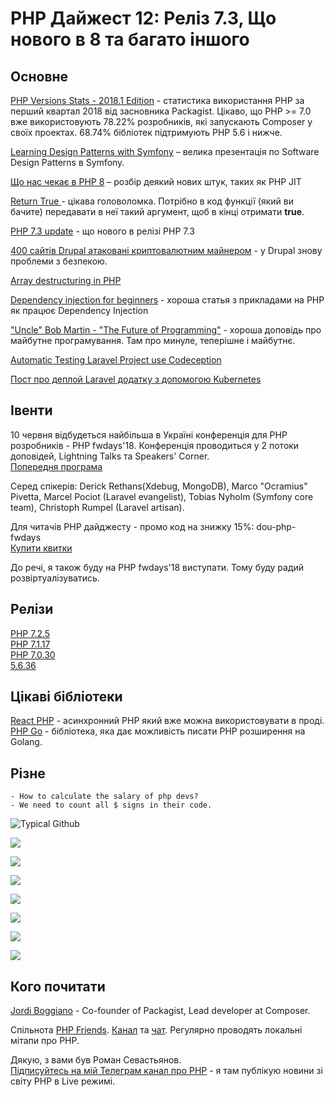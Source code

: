 # PHP Дайжест 12: Реліз 7.3, Що нового в 8 та багато іншого

## Основне
[PHP Versions Stats - 2018.1 Edition](https://seld.be/notes/php-versions-stats-2018-1-edition) - статистика використання PHP за перший квартал 2018 від засновника Packagist.
Цікаво, що PHP >= 7.0 вже використовують 78.22% розробників, які запускають Composer у своїх проектах.
68.74% бібліотек підтримують PHP 5.6  і нижче.

[Learning Design Patterns with Symfony](https://speakerdeck.com/hhamon/learning-design-patterns-with-symfony) – велика презентація по Software Design Patterns в Symfony.

[Що нас чекає в PHP 8](http://bolknote.ru/all/about-php8/) – розбір деякий нових штук, таких як PHP JIT

[Return True ](https://returntrue.win/) - цікава головоломка. Потрібно в код функції (який ви бачите) передавати в неї такий аргумент, щоб в кінці отримати **true**.

[PHP 7.3 update](https://ayesh.me/Upgrade-PHP-7.3) - що нового в релізі PHP 7.3

[400 сайтів Drupal атаковані криптовалютним майнером](https://drupal.sh/drupal-vulnerability-cryptocurrency-infection) - у Drupal знову проблеми з безпекою. 

[Array destructuring in PHP](https://blog.frankdejonge.nl/array-destructuring-in-php/)

[Dependency injection for beginners](https://www.stitcher.io/blog/dependency-injection-for-beginners) - хороша статья з прикладами на PHP як працює Dependency Injection

["Uncle" Bob Martin - "The Future of Programming"](https://www.youtube.com/watch?v=ecIWPzGEbFc) - хороша доповідь про майбутне програмування. Там про минуле, теперішне і майбутнє.

[Automatic Testing Laravel Project use Codeception](https://medium.com/dot-lab/automatic-testing-laravel-project-use-codeception-f79fb19b9626)

[Пост про деплой Laravel додатку з допомогою Kubernetes](https://learnk8s.io/blog/deploying-laravel-to-kubernetes)

## Івенти
10 червня відбудеться найбільша в Україні конференція для PHP розробників - PHP fwdays'18. Конференція проводиться у 2 потоки доповідей, Lightning Talks та Speakers' Corner.\
[Попередня програма](https://fwdays.com/en/event/php-fwdays-2018/page/program)

Серед спікерів: Derick Rethans(Xdebug, MongoDB), Marco "Ocramius" Pivetta, Marcel Pociot (Laravel evangelist), Tobias Nyholm (Symfony core team), Christoph Rumpel (Laravel artisan). 

Для читачів PHP дайджесту - промо код на знижку 15%: dou-php-fwdays\
[Купити квитки](https://fwdays.com/en/event/php-fwdays-2018)

До речі, я також буду на PHP fwdays'18 виступати. Тому буду радий розвіртуалізуватись.

## Релізи
[PHP 7.2.5](http://www.php.net/ChangeLog-7.php#7.2.5)\
[PHP 7.1.17](http://www.php.net/ChangeLog-7.php#7.1.17)\
[PHP 7.0.30](http://www.php.net/ChangeLog-7.php#7.0.30)\
[5.6.36](http://php.net/ChangeLog-5.php#5.6.36)

## Цікаві бібліотеки
[React PHP](https://reactphp.org/) - асинхронний PHP який вже можна використовувати в проді.\
[PHP Go](https://github.com/kitech/php-go) - бібліотека, яка дає можливість писати PHP розширення на Golang.

## Різне

```
- How to calculate the salary of php devs?
- We need to count all $ signs in their code.
```


![Typical Github](https://pbs.twimg.com/media/DdLzR6eXkAE0GS8.jpg)

![](https://i.redditmedia.com/gPUKkk6bssQIkAqf1GLsbA32GalkoE7Xh_mrCqYGKQc.jpg?fit=crop&crop=faces%2Centropy&arh=2&w=640&s=5d0da6239e332aa6e791e2077e2e6ec5)

![](https://i.redditmedia.com/Jb8V6QT2L6tgQ1rk5Kaec9bfR8bdu7gJt-LaBmmWwjc.jpg?fit=crop&crop=faces%2Centropy&arh=2&w=960&s=65ef6049f67350f20f5067dc1a5a84fa)

![](https://i.redditmedia.com/7JF0ytBGd5quqTiDorAB7bN16GO9T0ILEGSTKxs5upc.png?s=d7a0adc004888db8527fcc5c05e97f35)

![](https://i.redditmedia.com/w5JoeG_9UPU4AVssfjF95rEMvOPMx-tf52aPxzWQc_M.png?s=7918ddf9f96e4160ad7fac0588941417)

![](https://i.redditmedia.com/nG7xcqS4tmeZbj2cT4MXXI9yGbzNrtyE_AMOvUo08JY.jpg?fit=crop&crop=faces%2Centropy&arh=2&w=640&s=b1b14b35beb41f43ec07d46b576a6a16)

![](https://i.redditmedia.com/x81GHZQ4Pp2TM3arMBHu66KkGyhTODi-xijRE76KWkY.png?s=a5674282ce0f9efad5322e2f0ddfedbf)

![](https://i.redditmedia.com/n-alOt57fXDfyoZgfCF69wYR7mb3h5WyzuDv6NqMf-8.jpg?s=20fefb4343dfacf7d97b79aa25b8b503)
## Кого почитати
[Jordi Boggiano](https://twitter.com/seldaek) - Co-founder of Packagist, Lead developer at Composer.

Спільнота [PHP Friends](https://phpfriends.club/). [Канал](https://t.me/phpfriendsclub) та [чат](https://t.me/phpfriendsclub_chat). Регулярно проводять локальні мітапи про PHP.

Дякую, з вами був Роман Севастьянов.\
[Підписуйтесь на мій Телеграм канал про PHP](https://t.me/elephant_php) - я там публікую новини зі світу PHP в Live режимі.
